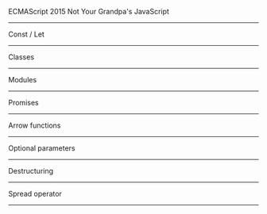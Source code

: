 ECMAScript 2015
Not Your Grandpa's JavaScript

--------------

Const / Let

--------------

Classes

--------------

Modules

--------------

Promises

--------------

Arrow functions

--------------

Optional parameters

--------------

Destructuring

--------------

Spread operator

--------------
